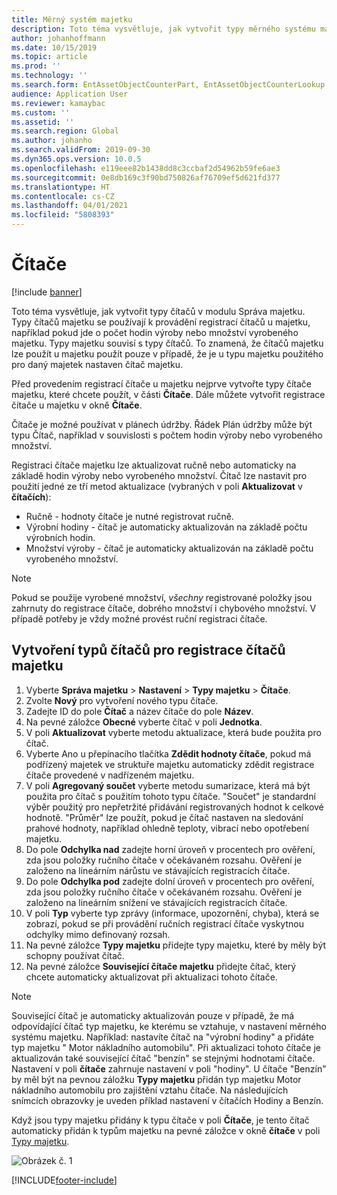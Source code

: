 ```yaml
---
title: Měrný systém majetku
description: Toto téma vysvětluje, jak vytvořit typy měrného systému majetku v modulu Správa majetku.
author: johanhoffmann
ms.date: 10/15/2019
ms.topic: article
ms.prod: ''
ms.technology: ''
ms.search.form: EntAssetObjectCounterPart, EntAssetObjectCounterLookup, EntAssetCounterType, EntAssetObjectCounterTotals
audience: Application User
ms.reviewer: kamaybac
ms.custom: ''
ms.assetid: ''
ms.search.region: Global
ms.author: johanho
ms.search.validFrom: 2019-09-30
ms.dyn365.ops.version: 10.0.5
ms.openlocfilehash: e119eee82b1438dd8c3ccbaf2d54962b59fe6ae3
ms.sourcegitcommit: 0e8db169c3f90bd750826af76709ef5d621fd377
ms.translationtype: HT
ms.contentlocale: cs-CZ
ms.lasthandoff: 04/01/2021
ms.locfileid: "5808393"
---
```

# <a name="counters"></a>Čítače

[!include [banner](../../includes/banner.md)]

Toto téma vysvětluje, jak vytvořit typy čítačů v modulu Správa majetku. Typy čítačů majetku se používají k provádění registrací čítačů u majetku, například pokud jde o počet hodin výroby nebo množství vyrobeného majetku. Typy majetku souvisí s typy čítačů. To znamená, že čítačů majetku lze použít u majetku použít pouze v případě, že je u typu majetku použitého pro daný majetek nastaven čítač majetku.

Před provedením registrací čítače u majetku nejprve vytvořte typy čítače majetku, které chcete použít, v části **Čítače**. Dále můžete vytvořit registrace čítače u majetku v okně **Čítače**. 

Čítače je možné používat v plánech údržby. Řádek Plán údržby může být typu Čítač, například v souvislosti s počtem hodin výroby nebo vyrobeného množství. 

Registraci čítače majetku lze aktualizovat ručně nebo automaticky na základě hodin výroby nebo vyrobeného množství. Čítač lze nastavit pro použití jedné ze tří metod aktualizace (vybraných v poli **Aktualizovat** v **čítačích**):
  
- Ručně - hodnoty čítače je nutné registrovat ručně.  
- Výrobní hodiny - čítač je automaticky aktualizován na základě počtu výrobních hodin.  
- Množství výroby - čítač je automaticky aktualizován na základě počtu vyrobeného množství.  

>[!NOTE]
>Pokud se použije vyrobené množství, *všechny* registrované položky jsou zahrnuty do registrace čítače, dobrého množství i chybového množství. V případě potřeby je vždy možné provést ruční registraci čítače.

## <a name="create-counter-types-for-asset-counter-registrations"></a>Vytvoření typů čítačů pro registrace čítačů majetku

1. Vyberte **Správa majetku** > **Nastavení** > **Typy majetku** > **Čítače**.
2. Zvolte **Nový** pro vytvoření nového typu čítače.
3. Zadejte ID do pole **Čítač** a název čítače do pole **Název**.
4. Na pevné záložce **Obecné** vyberte čítač v poli **Jednotka**.
5. V poli **Aktualizovat** vyberte metodu aktualizace, která bude použita pro čítač.
6. Vyberte Ano u přepínacího tlačítka **Zdědit hodnoty čítače**, pokud má podřízený majetek ve struktuře majetku automaticky zdědit registrace čítače provedené v nadřízeném majetku.
7. V poli **Agregovaný součet** vyberte metodu sumarizace, která má být použita pro čítač s použitím tohoto typu čítače. "Součet" je standardní výběr použitý pro nepřetržité přidávání registrovaných hodnot k celkové hodnotě. "Průměr" lze použít, pokud je čítač nastaven na sledování prahové hodnoty, například ohledně teploty, vibrací nebo opotřebení majetku. 
8. Do pole **Odchylka nad** zadejte horní úroveň v procentech pro ověření, zda jsou položky ručního čítače v očekávaném rozsahu. Ověření je založeno na lineárním nárůstu ve stávajících registracích čítače.
9. Do pole **Odchylka pod** zadejte dolní úroveň v procentech pro ověření, zda jsou položky ručního čítače v očekávaném rozsahu. Ověření je založeno na lineárním snížení ve stávajících registracích čítače.
10. V poli **Typ** vyberte typ zprávy (informace, upozornění, chyba), která se zobrazí, pokud se při provádění ručních registrací čítače vyskytnou odchylky mimo definovaný rozsah.
11. Na pevné záložce **Typy majetku** přidejte typy majetku, které by měly být schopny používat čítač.
12. Na pevné záložce **Související čítače majetku** přidejte čítač, který chcete automaticky aktualizovat při aktualizaci tohoto čítače.


>[!NOTE]
>Související čítač je automaticky aktualizován pouze v případě, že má odpovídající čítač typ majetku, ke kterému se vztahuje, v nastavení měrného systému majetku. Například: nastavíte čítač na "výrobní hodiny" a přidáte typ majetku " Motor nákladního automobilu". Při aktualizaci tohoto čítače je aktualizován také související čítač "benzín" se stejnými hodnotami čítače. Nastavení v poli **čítače** zahrnuje nastavení v poli "hodiny". U čítače "Benzín" by měl být na pevnou záložku **Typy majetku** přidán typ majetku Motor nákladního automobilu pro zajištění vztahu čítače. Na následujících snímcích obrazovky je uveden příklad nastavení v čítačích Hodiny a Benzín.

Když jsou typy majetku přidány k typu čítače v poli **Čítače**, je tento čítač automaticky přidán k typům majetku na pevné záložce v okně **čítače** v poli [Typy majetku](../setup-for-objects/object-types.md).

![Obrázek č. 1](media/071-setup-for-objects.png)



[!INCLUDE[footer-include](../../../includes/footer-banner.md)]